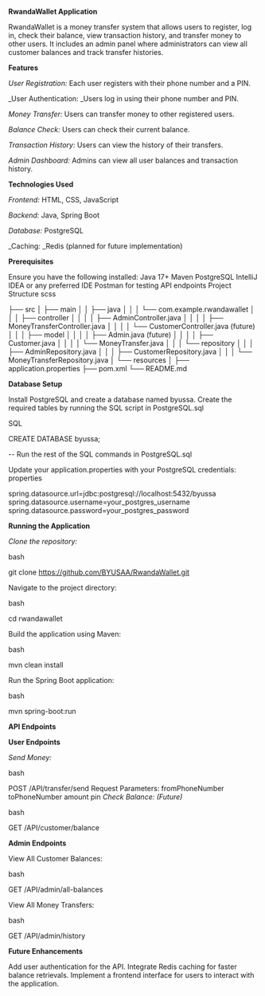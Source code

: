 **RwandaWallet Application**

RwandaWallet is a money transfer system that allows users to register, log in, check their balance, view transaction history, and transfer money to other users. It includes an admin panel where administrators can view all customer balances and track transfer histories.

**Features**

_User Registration:_ Each user registers with their phone number and a PIN.

_User Authentication: _Users log in using their phone number and PIN.

_Money Transfer:_ Users can transfer money to other registered users.

_Balance Check:_ Users can check their current balance.

_Transaction History:_ Users can view the history of their transfers.

_Admin Dashboard:_ Admins can view all user balances and transaction history.

**Technologies Used**

_Frontend:_ HTML, CSS, JavaScript

_Backend:_ Java, Spring Boot

_Database:_ PostgreSQL

_Caching: _Redis (planned for future implementation)

**Prerequisites**

Ensure you have the following installed:
Java 17+
Maven
PostgreSQL
IntelliJ IDEA or any preferred IDE
Postman for testing API endpoints
Project Structure
scss

├── src
│   ├── main
│   │   ├── java
│   │   │   └── com.example.rwandawallet
│   │   │       ├── controller
│   │   │       │   ├── AdminController.java
│   │   │       │   ├── MoneyTransferController.java
│   │   │       │   └── CustomerController.java (future)
│   │   │       ├── model
│   │   │       │   ├── Admin.java (future)
│   │   │       │   ├── Customer.java
│   │   │       │   └── MoneyTransfer.java
│   │   │       └── repository
│   │   │           ├── AdminRepository.java
│   │   │           ├── CustomerRepository.java
│   │   │           └── MoneyTransferRepository.java
│   └── resources
│       ├── application.properties
├── pom.xml
└── README.md


**Database Setup**

Install PostgreSQL and create a database named byussa.
Create the required tables by running the SQL script in PostgreSQL.sql

SQL

CREATE DATABASE byussa;

-- Run the rest of the SQL commands in PostgreSQL.sql

Update your application.properties with your PostgreSQL credentials:
properties

spring.datasource.url=jdbc:postgresql://localhost:5432/byussa
spring.datasource.username=your_postgres_username
spring.datasource.password=your_postgres_password

**Running the Application**

_Clone the repository:_

bash

git clone https://github.com/BYUSAA/RwandaWallet.git


Navigate to the project directory:

bash

cd rwandawallet


Build the application using Maven:

bash

mvn clean install


Run the Spring Boot application:

bash

mvn spring-boot:run


**API Endpoints**

**User Endpoints**

_Send Money:_

bash

POST /API/transfer/send
Request Parameters:
fromPhoneNumber
toPhoneNumber
amount
pin
_Check Balance: (Future)_

bash

GET /API/customer/balance


**Admin Endpoints**

View All Customer Balances:

bash

GET /API/admin/all-balances


View All Money Transfers:

bash

GET /API/admin/history


**Future Enhancements**

Add user authentication for the API.
Integrate Redis caching for faster balance retrievals.
Implement a frontend interface for users to interact with the application.
